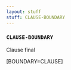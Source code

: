 ```yaml
---
layout: stuff
stuff: CLAUSE-BOUNDARY
---
```

### ` CLAUSE-BOUNDARY ` 

Clause final

[BOUNDARY=CLAUSE]



